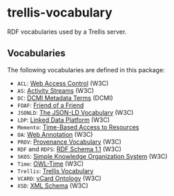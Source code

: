 # trellis-vocabulary

RDF vocabularies used by a Trellis server.

## Vocabularies

The following vocabularies are defined in this package:

  * `ACL`: [Web Access Control](https://www.w3.org/wiki/WebAccessControl) (W3C)
  * `AS`: [Activity Streams](https://www.w3.org/TR/activitystreams-vocabulary/) (W3C)
  * `DC`: [DCMI Metadata Terms](http://dublincore.org/documents/dcmi-terms/) (DCMI)
  * `FOAF`: [Friend of a Friend](http://xmlns.com/foaf/spec/)
  * `JSONLD`: [The JSON-LD Vocabulary](https://www.w3.org/ns/json-ld) (W3C)
  * `LDP`: [Linked Data Platform](https://www.w3.org/ns/ldp) (W3C)
  * `Memento`: [Time-Based Access to Resources](https://tools.ietf.org/html/rfc7089)
  * `OA`: [Web Annotation](https://www.w3.org/ns/oa) (W3C)
  * `PROV`: [Provenance Vocabulary](http://www.w3.org/TR/prov-o/) (W3C)
  * `RDF` and `RDFS`: [RDF Schema 1.1](https://www.w3.org/TR/rdf-schema/) (W3C)
  * `SKOS`: [Simple Knowledge Organization System](https://www.w3.org/2009/08/skos-reference/skos.html) (W3C)
  * `Time`: [OWL-Time](https://www.w3.org/TR/owl-time/) (W3C)
  * `Trellis`: [Trellis Vocabulary](https://www.trellisldp.org/ns/trellis.html)
  * `VCARD`: [vCard Ontology](https://www.w3.org/TR/vcard-rdf) (W3C)
  * `XSD`: [XML Schema](https://www.w3.org/TR/xmlschema-2/) (W3C)

